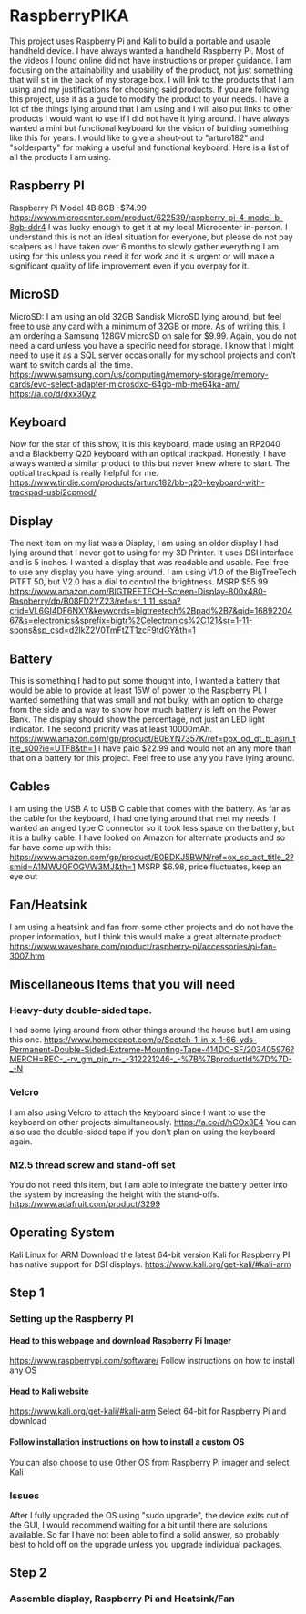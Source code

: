 # RaspberryPIKA
This project uses Raspberry Pi and Kali to build a portable and usable handheld device.
I have always wanted a handheld Raspberry Pi. Most of the videos I found online did not have instructions or proper guidance.
I am focusing on the attainability and usability of the product, not just something that will sit in the back of my storage box.
I will link to the products that I am using and my justifications for choosing said products. 
If you are following this project, use it as a guide to modify the product to your needs.
I have a lot of the things lying around that I am using and I will also put links to other products I would want to use if I did not have it lying around.
I have always wanted a mini but functional keyboard for the vision of building something like this for years. I would like to give a shout-out to "arturo182" and "solderparty" for making a useful and functional keyboard.
Here is a list of all the products I am using.
## Raspberry PI
Raspberry Pi Model 4B 8GB -$74.99
https://www.microcenter.com/product/622539/raspberry-pi-4-model-b-8gb-ddr4
I was lucky enough to get it at my local Microcenter in-person. I understand this is not an ideal situation for everyone, but please do not pay scalpers as I have taken over 6 months to slowly gather everything I am using for this unless you need it for work and it is urgent or will make a significant quality of life improvement even if you overpay for it.
## MicroSD
MicroSD: I am using an old 32GB Sandisk MicroSD lying around, but feel free to use any card with a minimum of 32GB or more. As of writing this, I am ordering a Samsung 128GV microSD on sale for $9.99. Again, you do not need a card unless you have a specific need for storage.  I know that I might need to use it as a SQL server occasionally for my school projects and don't want to switch cards all the time.
https://www.samsung.com/us/computing/memory-storage/memory-cards/evo-select-adapter-microsdxc-64gb-mb-me64ka-am/
https://a.co/d/dxx30yz
## Keyboard
Now for the star of this show, it is this keyboard, made using an RP2040 and a Blackberry Q20 keyboard with an optical trackpad.
Honestly, I have always wanted a similar product to this but never knew where to start.
The optical trackpad is really helpful for me.
https://www.tindie.com/products/arturo182/bb-q20-keyboard-with-trackpad-usbi2cpmod/
## Display
The next item on my list was a Display, I am using an older display I had lying around that I never got to using for my 3D Printer. It uses DSI interface and is 5 inches. I wanted a display that was readable and usable. Feel free to use any display you have lying around. 
I am using V1.0 of the BigTreeTech PiTFT 50, but V2.0 has a dial to control the brightness. MSRP $55.99
https://www.amazon.com/BIGTREETECH-Screen-Display-800x480-Raspberry/dp/B08FD2YZ23/ref=sr_1_11_sspa?crid=VL6GI4DF6NXY&keywords=bigtreetech%2Bpad%2B7&qid=1689220467&s=electronics&sprefix=bigtr%2Celectronics%2C121&sr=1-11-spons&sp_csd=d2lkZ2V0TmFtZT1zcF9tdGY&th=1
## Battery
This is something I had to put some thought into, I wanted a battery that would be able to provide at least 15W of power to the Raspberry PI.
I wanted something that was small and not bulky, with an option to charge from the side and a way to show how much battery is left on the Power Bank.
The display should show the percentage, not just an LED light indicator.
The second priority was at least 10000mAh.
https://www.amazon.com/gp/product/B0BYN7357K/ref=ppx_od_dt_b_asin_title_s00?ie=UTF8&th=1
I have paid $22.99 and would not an any more than that on a battery for this project.
Feel free to use any you have lying around.
## Cables
I am using the USB A to USB C cable that comes with the battery. As far as the cable for the keyboard, I had one lying around that met my needs.
I wanted an angled type C connector so it took less space on the battery, but it is a bulky cable. I have looked on Amazon for alternate products and so far have come up with this:
https://www.amazon.com/gp/product/B0BDKJ5BWN/ref=ox_sc_act_title_2?smid=A1MWUQFOGVW3MJ&th=1
MSRP $6.98, price fluctuates, keep an eye out
## Fan/Heatsink
I am using a heatsink and fan from some other projects and do not have the proper information, but I think this would make a great alternate product:
https://www.waveshare.com/product/raspberry-pi/accessories/pi-fan-3007.htm
## Miscellaneous Items that you will need
### Heavy-duty double-sided tape. 
I had some lying around from other things around the house but I am using this one.
https://www.homedepot.com/p/Scotch-1-in-x-1-66-yds-Permanent-Double-Sided-Extreme-Mounting-Tape-414DC-SF/203405976?MERCH=REC-_-rv_gm_pip_rr-_-312221246-_-%7B%7BproductId%7D%7D-_-N
### Velcro
I am also using Velcro to attach the keyboard since I want to use the keyboard on other projects simultaneously.
https://a.co/d/hCOx3E4
You can also use the double-sided tape if you don't plan on using the keyboard again.
### M2.5 thread screw and stand-off set
You do not need this item, but I am able to integrate the battery better into the system by increasing the height with the stand-offs.
https://www.adafruit.com/product/3299

## Operating System
Kali Linux for ARM
Download the latest 64-bit version
Kali for Raspberry PI has native support for DSI displays.
https://www.kali.org/get-kali/#kali-arm

## Step 1
### Setting up the Raspberry PI
#### Head to this webpage and download Raspberry Pi Imager
https://www.raspberrypi.com/software/
Follow instructions on how to install any OS
#### Head to Kali website
https://www.kali.org/get-kali/#kali-arm
Select 64-bit for Raspberry Pi and download
#### Follow installation instructions on how to install a custom OS
You can also choose to use Other OS from Raspberry Pi imager and select Kali
### Issues
After I fully upgraded the OS using "sudo upgrade", the device exits out of the GUI, I would recommend waiting for a bit until there are solutions available. So far I have not been able to find a solid answer, so probably best to hold off on the upgrade unless you upgrade individual packages.

## Step 2 
### Assemble display, Raspberry Pi and Heatsink/Fan
